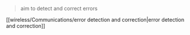 > aim to detect and correct errors


[[wireless/Communications/error detection and correction|error detection and correction]]

